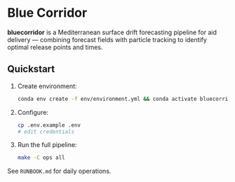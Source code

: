 # Blue Corridor

**bluecorridor** is a Mediterranean surface drift forecasting pipeline for aid delivery — combining forecast fields with particle tracking to identify optimal release points and times.

## Quickstart
1. Create environment:
   ```bash
   conda env create -f env/environment.yml && conda activate bluecorridor
   ```
2. Configure:
   ```bash
   cp .env.example .env
   # edit credentials
   ```
3. Run the full pipeline:
   ```bash
   make -C ops all
   ```

See `RUNBOOK.md` for daily operations.
